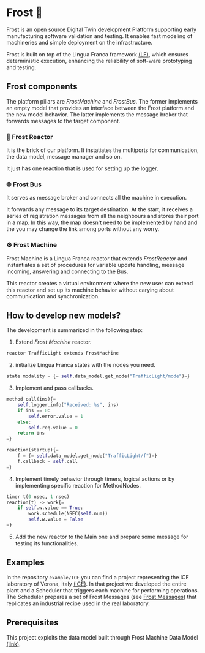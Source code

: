 # Frost 💠
Frost is an open source Digital Twin development Platform supporting early manufacturing software validation and testing.
It enables fast modeling of machineries and simple deployment on the infrastructure.

Frost is built on top of the Lingua Franca framework [(LF)](https://www.lf-lang.org/), which ensures deterministic execution, enhancing the reliability of soft-ware prototyping and testing.

## Frost components
The platform pillars are *FrostMachine* and *FrostBus*. The former implements an empty model that provides an interface between the Frost platform and the new model behavior. 
The latter implements the message broker that forwards messages to the target component.

### 🧱 Frost Reactor 

It is the brick of our platform. It instatiates the multiports for communication, the data model, message manager and so on.

It just has one reaction that is used for setting up the logger.

### 🌐 Frost Bus 

It serves as message broker and connects all the machine in execution.

It forwards any message to its target destination. At the start, it receives a series of registration messages from all the neighbours and stores their port in a map.
In this way, the map doesn't need to be implemented by hand and the you may change the link among ports without any worry.

### ⚙️ Frost Machine 
Frost Machine is a Lingua Franca reactor that extends *FrostReactor* and instantiates a set of procedures for variable update handling, message incoming, answering and connecting to the Bus.

This reactor creates a virtual environment where the new user can extend this reactor and set up its machine behavior without carying about communication and synchronization.

## How to develop new models?

The development is summarized in the following step:

1) Extend *Frost Machine* reactor.
```python
reactor TrafficLight extends FrostMachine
```
2) initialize Lingua Franca states with the nodes you need.
```python
state modality = {= self.data_model.get_node("TrafficLight/mode")=}
```
3) Implement and pass callbacks.
```python
method call(ins){=
    self.logger.info("Received: %s", ins)
    if ins == 0:
        self.error.value = 1      
    else:
        self.req.value = 0
    return ins
=}

reaction(startup){=
    f = {= self.data_model.get_node("TrafficLight/f")=}
    f.callback = self.call
=}  
```
4) Implement timely behavior through timers, logical actions or by implementing specific reaction for MethodNodes.
```python
timer t(0 nsec, 1 nsec)
reaction(t) -> work{=
    if self.w.value == True:
        work.schedule(NSEC(self.num))
        self.w.value = False
=}
```
5) Add the new reactor to the Main one and prepare some message for testing its functionalities.

## Examples

In the repository `example/ICE` you can find a project representing the ICE laboratory of Verona, Italy [(ICE)](https://www.icelab.di.univr.it/).
In that project we developed the entire plant and a Scheduler that triggers each machine for performing operations. The Scheduler prepares a set of Frost Messages (see [Frost Messages](https://www.icelab.di.univr.it/)) that replicates an industrial recipe used in the real laboratory.

## Prerequisites
This project exploits the data model built through Frost Machine Data Model [(link)](https://github.com/esd-univr/frost-machine-data-model.git).